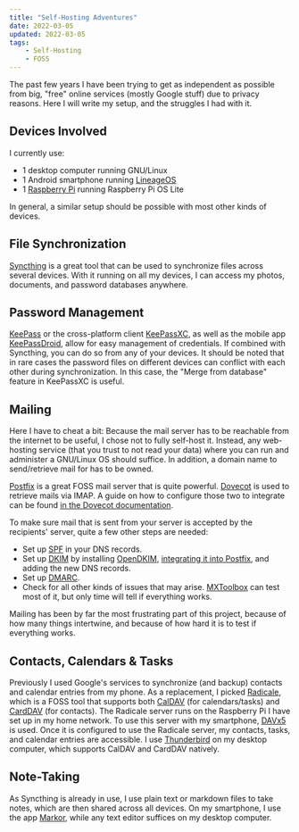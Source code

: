 ```yaml
---
title: "Self-Hosting Adventures"
date: 2022-03-05
updated: 2022-03-05
tags:
    - Self-Hosting
    - FOSS
---
```


The past few years I have been trying to get as independent as possible from big, "free" online services (mostly Google stuff) due to privacy reasons. Here I will write my setup, and the struggles I had with it.

<!-- more -->

## Devices Involved

I currently use:

-   1 desktop computer running GNU/Linux
-   1 Android smartphone running [LineageOS](https://lineageos.org/)
-   1 [Raspberry Pi](https://www.raspberrypi.com) running Raspberry Pi OS Lite

In general, a similar setup should be possible with most other kinds of devices.

## File Synchronization

[Syncthing](https://syncthing.net/) is a great tool that can be used to synchronize files across several devices. With it running on all my devices, I can access my photos, documents, and password databases anywhere.

## Password Management

[KeePass](https://keepass.info/) or the cross-platform client [KeePassXC](https://keepassxc.org/), as well as the mobile app [KeePassDroid](https://www.keepassdroid.com/), allow for easy management of credentials.
If combined with Syncthing, you can do so from any of your devices. It should be noted that in rare cases the password files on different devices can conflict with each other during synchronization. In this case, the "Merge from database" feature in KeePassXC is useful.

## Mailing

Here I have to cheat a bit: Because the mail server has to be reachable from the internet to be useful, I chose not to fully self-host it. Instead, any web-hosting service (that you trust to not read your data) where you can run and administer a GNU/Linux OS should suffice. In addition, a domain name to send/retrieve mail for has to be owned.

[Postfix](https://www.postfix.org/) is a great FOSS mail server that is quite powerful. [Dovecot](https://www.dovecot.org/) is used to retrieve mails via IMAP. A guide on how to configure those two to integrate can be found [in the Dovecot documentation](https://doc.dovecot.org/configuration_manual/howto/postfix_and_dovecot_sasl/).

To make sure mail that is sent from your server is accepted by the recipients' server, quite a few other steps are needed:

-   Set up [SPF](https://en.wikipedia.org/wiki/Sender_Policy_Framework) in your DNS records.
-   Set up [DKIM](https://en.wikipedia.org/wiki/DomainKeys_Identified_Mail) by installing [OpenDKIM](https://www.opendkim.org/), [integrating it into Postfix](https://easydmarc.com/blog/how-to-configure-dkim-opendkim-with-postfix/), and adding the new DNS records.
-   Set up [DMARC](https://easydmarc.com/blog/how-to-configure-dkim-opendkim-with-postfix/).
-   Check for all other kinds of issues that may arise. [MXToolbox](https://mxtoolbox.com/SuperTool.aspx) can test most of it, but only time will tell if everything works.

Mailing has been by far the most frustrating part of this project, because of how many things intertwine, and because of how hard it is to test if everything works.

## Contacts, Calendars & Tasks

Previously I used Google's services to synchronize (and backup) contacts and calendar entries from my phone.
As a replacement, I picked [Radicale](https://radicale.org), which is a FOSS tool that supports both [CalDAV](https://en.wikipedia.org/wiki/CalDAV) (for calendars/tasks) and [CardDAV](https://en.wikipedia.org/wiki/CardDAV) (for contacts). The Radicale server runs on the Raspberry Pi I have set up in my home network.
To use this server with my smartphone, [DAVx5](https://www.davx5.com/) is used. Once it is configured to use the Radicale server, my contacts, tasks, and calendar entries are accessible.
I use [Thunderbird](https://www.thunderbird.net) on my desktop computer, which supports CalDAV and CardDAV natively.

## Note-Taking

As Syncthing is already in use, I use plain text or markdown files to take notes, which are then shared across all devices. On my smartphone, I use the app [Markor](https://f-droid.org/en/packages/net.gsantner.markor/), while any text editor suffices on my desktop computer.
